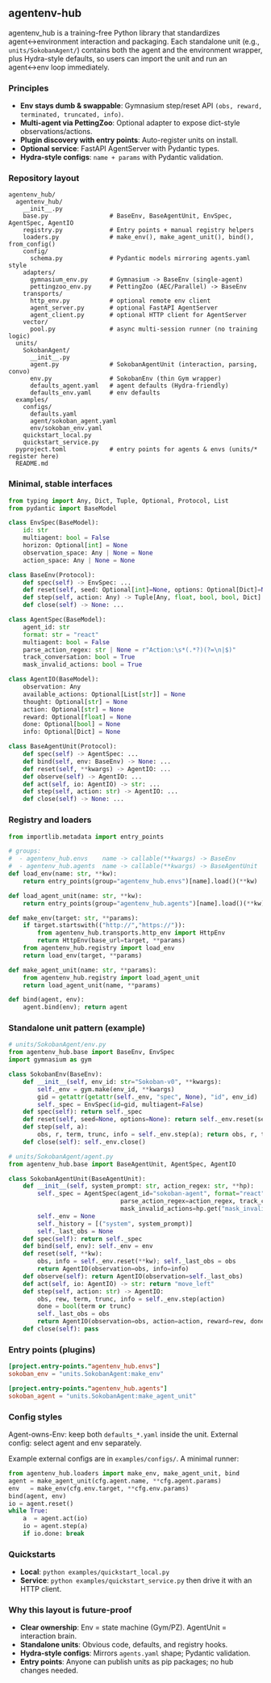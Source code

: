 ## agentenv-hub
agentenv_hub is a training-free Python library that standardizes agent↔environment interaction and packaging. Each standalone unit (e.g., `units/SokobanAgent/`) contains both the agent and the environment wrapper, plus Hydra-style defaults, so users can import the unit and run an agent↔env loop immediately.

### Principles
- **Env stays dumb & swappable**: Gymnasium step/reset API `(obs, reward, terminated, truncated, info)`.
- **Multi-agent via PettingZoo**: Optional adapter to expose dict-style observations/actions.
- **Plugin discovery with entry points**: Auto-register units on install.
- **Optional service**: FastAPI AgentServer with Pydantic types.
- **Hydra-style configs**: `name + params` with Pydantic validation.

### Repository layout
```text
agentenv_hub/
  agentenv_hub/
    __init__.py
    base.py                 # BaseEnv, BaseAgentUnit, EnvSpec, AgentSpec, AgentIO
    registry.py             # Entry points + manual registry helpers
    loaders.py              # make_env(), make_agent_unit(), bind(), from_config()
    config/
      schema.py             # Pydantic models mirroring agents.yaml style
    adapters/
      gymnasium_env.py      # Gymnasium -> BaseEnv (single-agent)
      pettingzoo_env.py     # PettingZoo (AEC/Parallel) -> BaseEnv
    transports/
      http_env.py           # optional remote env client
      agent_server.py       # optional FastAPI AgentServer
      agent_client.py       # optional HTTP client for AgentServer
    vector/
      pool.py               # async multi-session runner (no training logic)
  units/
    SokobanAgent/
      __init__.py
      agent.py              # SokobanAgentUnit (interaction, parsing, convo)
      env.py                # SokobanEnv (thin Gym wrapper)
      defaults_agent.yaml   # agent defaults (Hydra-friendly)
      defaults_env.yaml     # env defaults
  examples/
    configs/
      defaults.yaml
      agent/sokoban_agent.yaml
      env/sokoban_env.yaml
    quickstart_local.py
    quickstart_service.py
  pyproject.toml            # entry points for agents & envs (units/* register here)
  README.md
```

### Minimal, stable interfaces
```python
from typing import Any, Dict, Tuple, Optional, Protocol, List
from pydantic import BaseModel

class EnvSpec(BaseModel):
    id: str
    multiagent: bool = False
    horizon: Optional[int] = None
    observation_space: Any | None = None
    action_space: Any | None = None

class BaseEnv(Protocol):
    def spec(self) -> EnvSpec: ...
    def reset(self, seed: Optional[int]=None, options: Optional[Dict]=None) -> Tuple[Any, Dict]: ...
    def step(self, action: Any) -> Tuple[Any, float, bool, bool, Dict]: ...
    def close(self) -> None: ...

class AgentSpec(BaseModel):
    agent_id: str
    format: str = "react"
    multiagent: bool = False
    parse_action_regex: str | None = r"Action:\s*(.*?)(?=\n|$)"
    track_conversation: bool = True
    mask_invalid_actions: bool = True

class AgentIO(BaseModel):
    observation: Any
    available_actions: Optional[List[str]] = None
    thought: Optional[str] = None
    action: Optional[str] = None
    reward: Optional[float] = None
    done: Optional[bool] = None
    info: Optional[Dict] = None

class BaseAgentUnit(Protocol):
    def spec(self) -> AgentSpec: ...
    def bind(self, env: BaseEnv) -> None: ...
    def reset(self, **kwargs) -> AgentIO: ...
    def observe(self) -> AgentIO: ...
    def act(self, io: AgentIO) -> str: ...
    def step(self, action: str) -> AgentIO: ...
    def close(self) -> None: ...
```

### Registry and loaders
```python
from importlib.metadata import entry_points

# groups:
#  - agentenv_hub.envs    name -> callable(**kwargs) -> BaseEnv
#  - agentenv_hub.agents  name -> callable(**kwargs) -> BaseAgentUnit
def load_env(name: str, **kw):
    return entry_points(group="agentenv_hub.envs")[name].load()(**kw)

def load_agent_unit(name: str, **kw):
    return entry_points(group="agentenv_hub.agents")[name].load()(**kw)

def make_env(target: str, **params):
    if target.startswith(("http://","https://")):
        from agentenv_hub.transports.http_env import HttpEnv
        return HttpEnv(base_url=target, **params)
    from agentenv_hub.registry import load_env
    return load_env(target, **params)

def make_agent_unit(name: str, **params):
    from agentenv_hub.registry import load_agent_unit
    return load_agent_unit(name, **params)

def bind(agent, env):
    agent.bind(env); return agent
```

### Standalone unit pattern (example)
```python
# units/SokobanAgent/env.py
from agentenv_hub.base import BaseEnv, EnvSpec
import gymnasium as gym

class SokobanEnv(BaseEnv):
    def __init__(self, env_id: str="Sokoban-v0", **kwargs):
        self._env = gym.make(env_id, **kwargs)
        gid = getattr(getattr(self._env, "spec", None), "id", env_id)
        self._spec = EnvSpec(id=gid, multiagent=False)
    def spec(self): return self._spec
    def reset(self, seed=None, options=None): return self._env.reset(seed=seed, options=options)
    def step(self, a):
        obs, r, term, trunc, info = self._env.step(a); return obs, r, term, trunc, info
    def close(self): self._env.close()
```

```python
# units/SokobanAgent/agent.py
from agentenv_hub.base import BaseAgentUnit, AgentSpec, AgentIO

class SokobanAgentUnit(BaseAgentUnit):
    def __init__(self, system_prompt: str, action_regex: str, **hp):
        self._spec = AgentSpec(agent_id="sokoban-agent", format="react",
                               parse_action_regex=action_regex, track_conversation=True,
                               mask_invalid_actions=hp.get("mask_invalid_actions", True))
        self._env = None
        self._history = [("system", system_prompt)]
        self._last_obs = None
    def spec(self): return self._spec
    def bind(self, env): self._env = env
    def reset(self, **kw):
        obs, info = self._env.reset(**kw); self._last_obs = obs
        return AgentIO(observation=obs, info=info)
    def observe(self): return AgentIO(observation=self._last_obs)
    def act(self, io: AgentIO) -> str: return "move_left"
    def step(self, action: str) -> AgentIO:
        obs, rew, term, trunc, info = self._env.step(action)
        done = bool(term or trunc)
        self._last_obs = obs
        return AgentIO(observation=obs, action=action, reward=rew, done=done, info=info)
    def close(self): pass
```

### Entry points (plugins)
```toml
[project.entry-points."agentenv_hub.envs"]
sokoban_env = "units.SokobanAgent:make_env"

[project.entry-points."agentenv_hub.agents"]
sokoban_agent = "units.SokobanAgent:make_agent_unit"
```

### Config styles
Agent-owns-Env: keep both `defaults_*.yaml` inside the unit. External config: select agent and env separately.

Example external configs are in `examples/configs/`. A minimal runner:
```python
from agentenv_hub.loaders import make_env, make_agent_unit, bind
agent = make_agent_unit(cfg.agent.name, **cfg.agent.params)
env   = make_env(cfg.env.target, **cfg.env.params)
bind(agent, env)
io = agent.reset()
while True:
    a  = agent.act(io)
    io = agent.step(a)
    if io.done: break
```

### Quickstarts
- **Local**: `python examples/quickstart_local.py`
- **Service**: `python examples/quickstart_service.py` then drive it with an HTTP client.

### Why this layout is future-proof
- **Clear ownership**: Env = state machine (Gym/PZ). AgentUnit = interaction brain.
- **Standalone units**: Obvious code, defaults, and registry hooks.
- **Hydra-style configs**: Mirrors `agents.yaml` shape; Pydantic validation.
- **Entry points**: Anyone can publish units as pip packages; no hub changes needed.
